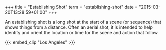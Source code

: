 +++
title = "Establishing Shot"
term = "establishing-shot"
date = "2015-03-20T13:28:59+01:00"
+++

An establishing shot is a long shot at the start of a scene (or
sequence) that shows things from a distance. <!--more-->Often an aerial shot, it
is intended to help identify and orient the location or time for the
scene and action that follow.

{{< embed_clip "Los Angeles" >}}
